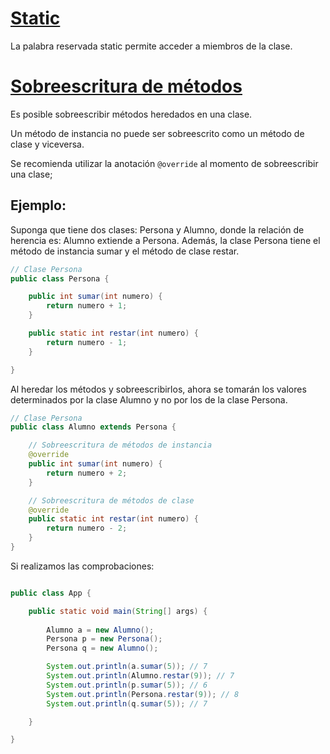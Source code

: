 # [Static](#static)

La palabra reservada static permite acceder a miembros de la clase. 

# [Sobreescritura de métodos](#override-methods)

Es posible sobreescribir métodos heredados en una clase.

Un método de instancia no puede ser sobreescrito como un método de clase y viceversa.

Se recomienda utilizar la anotación `@override` al momento de sobreescribir una clase;

## Ejemplo: 
Suponga que tiene dos clases: Persona y Alumno, donde la relación de herencia es: Alumno extiende a Persona.
Además, la clase Persona tiene el método de instancia sumar y el método de clase restar.

```java
// Clase Persona
public class Persona {

    public int sumar(int numero) {
        return numero + 1;
    }

    public static int restar(int numero) {
        return numero - 1;
    }

}
```

Al heredar los métodos y sobreescribirlos, ahora se tomarán los valores determinados por la clase Alumno y no por los de la clase Persona.

```java
// Clase Persona
public class Alumno extends Persona {

    // Sobreescritura de métodos de instancia
    @override
    public int sumar(int numero) {
        return numero + 2;
    }

    // Sobreescritura de métodos de clase
    @override
    public static int restar(int numero) {
        return numero - 2;
    }
}
```

Si realizamos las comprobaciones:
```java

public class App {

    public static void main(String[] args) {
        
        Alumno a = new Alumno();
        Persona p = new Persona();
        Persona q = new Alumno();

        System.out.println(a.sumar(5)); // 7
        System.out.println(Alumno.restar(9)); // 7
        System.out.println(p.sumar(5)); // 6
        System.out.println(Persona.restar(9)); // 8
        System.out.println(q.sumar(5)); // 7

    }

}

```
